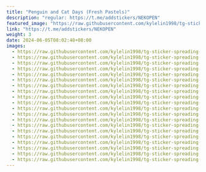 ```yaml
---
title: "Penguin and Cat Days (Fresh Pastels)"
description: "regular: https://t.me/addstickers/NEKOPEN"
featured_image: "https://raw.githubusercontent.com/kylelin1998/tg-sticker-spreading-worldwide-images/main/img/0b591465-f22b-4360-bfa0-7aeabe7f2087.jpg"
link: "https://t.me/addstickers/NEKOPEN"
weight: 3
date: 2024-06-05T08:02:48+08:00
images:
  - https://raw.githubusercontent.com/kylelin1998/tg-sticker-spreading-worldwide-images/main/img/0b591465-f22b-4360-bfa0-7aeabe7f2087.jpg
  - https://raw.githubusercontent.com/kylelin1998/tg-sticker-spreading-worldwide-images/main/img/ad6a32b0-c539-4fde-8e9f-2ece63067d48.jpg
  - https://raw.githubusercontent.com/kylelin1998/tg-sticker-spreading-worldwide-images/main/img/e600f662-34a3-4237-890a-5357612c2ddb.jpg
  - https://raw.githubusercontent.com/kylelin1998/tg-sticker-spreading-worldwide-images/main/img/07baf652-8d31-40eb-8243-95622194df40.jpg
  - https://raw.githubusercontent.com/kylelin1998/tg-sticker-spreading-worldwide-images/main/img/593a410f-6624-4f77-bd2d-8c9d72b2699f.jpg
  - https://raw.githubusercontent.com/kylelin1998/tg-sticker-spreading-worldwide-images/main/img/47b8e402-5d18-4076-9aba-c4ee5e3b0fc8.jpg
  - https://raw.githubusercontent.com/kylelin1998/tg-sticker-spreading-worldwide-images/main/img/3a8f7472-8197-46e8-be94-ef14aaa01ef0.jpg
  - https://raw.githubusercontent.com/kylelin1998/tg-sticker-spreading-worldwide-images/main/img/c6d26d58-22d6-493e-a1e8-8fc19abd58d8.jpg
  - https://raw.githubusercontent.com/kylelin1998/tg-sticker-spreading-worldwide-images/main/img/2a49c493-1c50-4fb4-9949-5f0b7a86e296.jpg
  - https://raw.githubusercontent.com/kylelin1998/tg-sticker-spreading-worldwide-images/main/img/e9cbc176-c428-4673-929b-a28424322e3a.jpg
  - https://raw.githubusercontent.com/kylelin1998/tg-sticker-spreading-worldwide-images/main/img/9bacf06c-8cbd-4721-ac92-bd9c2a48d747.jpg
  - https://raw.githubusercontent.com/kylelin1998/tg-sticker-spreading-worldwide-images/main/img/d1f454b3-b3a5-4c65-9ccf-31ca0b43735e.jpg
  - https://raw.githubusercontent.com/kylelin1998/tg-sticker-spreading-worldwide-images/main/img/455bbac1-9d7c-447a-8f5b-d9dd52e641b4.jpg
  - https://raw.githubusercontent.com/kylelin1998/tg-sticker-spreading-worldwide-images/main/img/39f31b6a-419e-427e-b592-68fe965d489d.jpg
  - https://raw.githubusercontent.com/kylelin1998/tg-sticker-spreading-worldwide-images/main/img/9dc8466a-396e-49f1-b909-15118826effe.jpg
  - https://raw.githubusercontent.com/kylelin1998/tg-sticker-spreading-worldwide-images/main/img/828b56f3-dfef-4550-8baa-c5fe934c58eb.jpg
  - https://raw.githubusercontent.com/kylelin1998/tg-sticker-spreading-worldwide-images/main/img/ab420805-0da8-4975-bf7f-a2b19d9287fd.jpg
  - https://raw.githubusercontent.com/kylelin1998/tg-sticker-spreading-worldwide-images/main/img/d12d423d-8b38-489d-89cf-b5ec7484a196.jpg
  - https://raw.githubusercontent.com/kylelin1998/tg-sticker-spreading-worldwide-images/main/img/80a4137a-ddf2-449b-8934-d483837a7158.jpg
  - https://raw.githubusercontent.com/kylelin1998/tg-sticker-spreading-worldwide-images/main/img/f892c5a6-ae90-4aff-bcbe-53e2d8e3f2f8.jpg
---
```

